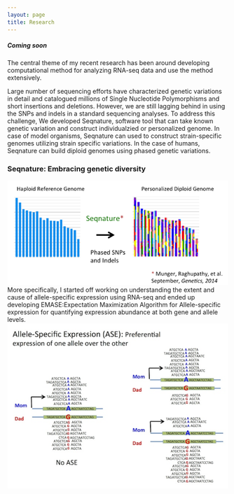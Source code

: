 ```yaml
---
layout: page
title: Research
---
```


##### Coming soon
The central theme of my recent research has been around developing computational method for analyzing RNA-seq data and use the method extensively. 

Large number of sequencing efforts have characterized genetic variations in detail and catalogued millions of Single Nucleotide Polymorphisms and short insertions and deletions. However, we are still lagging behind in using the SNPs and indels in a standard sequencing analyses. To address this challenge, We developed Seqnature, software tool that can take known genetic variation and construct individualzied or personalized genome. In case of model organisms, Seqnature can used to construct strain-specific genomes utilizing strain specific variations. In the case of humans, Seqnature can build diploid genomes using phased genetic variations.
 
### Seqnature: Embracing genetic diversity
![Seqnature](/public/images/seqnature-personalized-genome.png)
More specifically, I started off working on understanding the extent and cause of allele-specific expression using RNA-seq and ended up developing EMASE:Expectation Maximization Algorithm for Allele-specific expression for quantifying expression abundance at both gene and allele levels.
![ASE](/public/images/ASE-cartoon.jpg)

